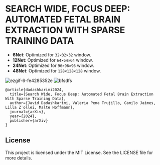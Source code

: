 # SEARCH WIDE, FOCUS DEEP: AUTOMATED FETAL BRAIN EXTRACTION WITH SPARSE TRAINING DATA

- **6Net**: Optimized for `32×32×32` window.
- **12Net**: Optimized for `64×64×64` window.
- **24Net**: Optimized for `96×96×96` window.
- **48Net**: Optimized for `128×128×128` window.

![ezgif-6-fe4285352e](https://github.com/user-attachments/assets/7a1f32f7-c955-4a16-9dee-49ac0a1d1315)
![bfsdfs](https://github.com/user-attachments/assets/ea5af7c3-2725-4523-b14e-e363ff955750)


```
@article{dadashkarimi2024,
  title={Search Wide, Focus Deep: Automated Fetal Brain Extraction With Sparse Training Data},
  author={Javid Dadashkarimi, Valeria Pena Trujillo, Camilo Jaimes, Lilla Z¨ollei, Malte Hoffmann},
  journal={arXiv},
  year={2024},
  publisher={arXiv}
}
```

## License
This project is licensed under the MIT License. See the LICENSE file for more details.

